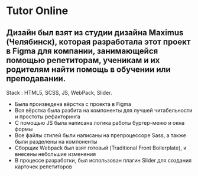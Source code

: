 # Tutor Online

## Дизайн был взят из студии дизайна Maximus (Челябинск), которая разработала этот проект в Figma для компании, занимающейся помощью репетиторам, ученикам и их родителям найти помощь в обучении или преподавании.

Stack : HTML5, SCSS, JS, WebPack, Slider.

- Была произведена вёрстка с проекта в Figma
- Вся вёрстка была разбита на компоненты для лучшей читабельности и простоты рефакторинга
- С помощью JS была написана логика работы бургер-меню и окна формы
- Все файлы стилей были написаны на препроцессоре Sass, а также были разделены на компоненты
- Сборщик Webpack был взят готовый (Traditional Front Boilerplate), и внесены небольшие изменения
- В процессе разработки, был использован плагин Slider для создания карточек репетиторов
